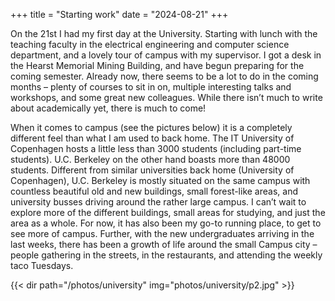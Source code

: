 +++
title = "Starting work"
date = "2024-08-21"
+++


On the 21st I had my first day at the University. Starting with lunch with the teaching faculty in the electrical engineering and computer science department, and a lovely tour of campus with my supervisor. I got a desk in the Hearst Memorial Mining Building, and have begun preparing for the coming semester. Already now, there seems to be a lot to do in the coming months – plenty of courses to sit in on, multiple interesting talks and workshops, and some great new colleagues.  While there isn’t much to write about academically yet, there is much to come!

When it comes to campus (see the pictures below) it is a completely different feel than what I am used to back home. The IT University of Copenhagen hosts a little less than 3000 students (including part-time students). U.C. Berkeley on the other hand boasts more than 48000 students. Different from similar universities back home (University of Copenhagen), U.C. Berkeley is mostly situated on the same campus with countless beautiful old and new buildings, small forest-like areas, and university busses driving around the rather large campus. I can’t wait to explore more of the different buildings, small areas for studying, and just the area as a whole. For now, it has also been my go-to running place, to get to see more of campus. Further, with the new undergraduates arriving in the last weeks, there has been a growth of life around the small Campus city – people gathering in the streets, in the restaurants, and attending the weekly taco Tuesdays.

{{< dir path="/photos/university" img="photos/university/p2.jpg" >}}
